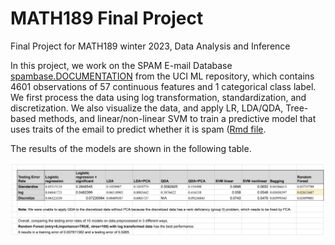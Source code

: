 # MATH189 Final Project
Final Project for MATH189 winter 2023, Data Analysis and Inference

In this project, we work on the SPAM E-mail Database [spambase.DOCUMENTATION](http://www.ics.uci.edu/~mlearn/MLRepository.html) from the UCI ML repository, which contains 4601 observations of 57 continuous features and 1 categorical class label. We first process the data using log transformation, standardization, and discretization. We also visualize the data, and apply LR, LDA/QDA, Tree-based methods, and linear/non-linear SVM to train a predictive model that uses traits of the email to predict whether it is spam ([Rmd file]("https://github.com/YiyaoL/MATH189/blob/main/Full.rmd"). 

The results of the models are shown in the following table.

![results_table](https://github.com/YiyaoL/MATH189/blob/main/results_summary.png)
